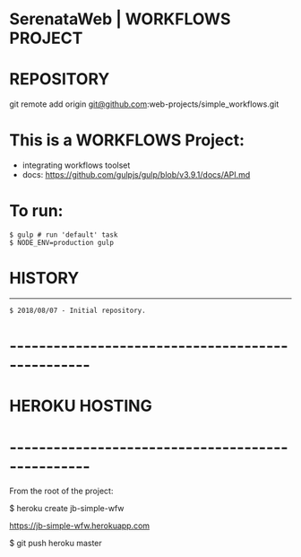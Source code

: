 SerenataWeb | WORKFLOWS PROJECT
================================================================================

# REPOSITORY

  git remote add origin git@github.com:web-projects/simple_workflows.git

# This is a WORKFLOWS Project:

  * integrating workflows toolset
  * docs: https://github.com/gulpjs/gulp/blob/v3.9.1/docs/API.md

# To run:

    $ gulp # run 'default' task
    $ NODE_ENV=production gulp

# HISTORY
-----------------

    $ 2018/08/07 - Initial repository.

# -------------------------------------------------
# HEROKU HOSTING
# -------------------------------------------------

  From the root of the project:

  $ heroku create jb-simple-wfw

  https://jb-simple-wfw.herokuapp.com

  $ git push heroku master
